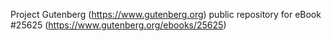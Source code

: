 Project Gutenberg (https://www.gutenberg.org) public repository for eBook #25625 (https://www.gutenberg.org/ebooks/25625)
